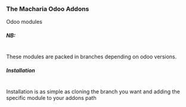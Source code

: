 <h3>The Macharia Odoo Addons</h3>
Odoo modules

<h5>NB:</h5> <br/>
These modules are packed in branches depending on odoo versions.

<h5>Installation</h5> <br/>
Installation is as simple as cloning the branch you want and adding the specific module to your addons path
